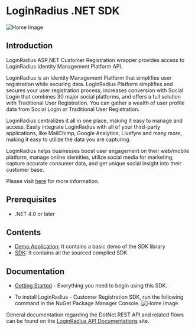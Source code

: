 # LoginRadius .NET SDK


![Home Image](https://d2lvlj7xfpldmj.cloudfront.net/support/github/banner-1544x500.png)

## Introduction ##

LoginRadius ASP.NET Customer Registration wrapper provides access to LoginRadius Identity Management Platform API.

LoginRadius is an Identity Management Platform that simplifies user registration while securing data. LoginRadius Platform simplifies and secures your user registration process, increases conversion with Social Login that combines 30 major social platforms, and offers a full solution with Traditional User Registration. You can gather a wealth of user profile data from Social Login or Traditional User Registration. 

LoginRadius centralizes it all in one place, making it easy to manage and access. Easily integrate LoginRadius with all of your third-party applications, like MailChimp, Google Analytics, Livefyre and many more, making it easy to utilize the data you are capturing.

LoginRadius helps businesses boost user engagement on their web/mobile platform, manage online identities, utilize social media for marketing, capture accurate consumer data, and get unique social insight into their customer base.

Please visit [here](http://www.loginradius.com/) for more information.


## Prerequisites

* .NET 4.0 or later


## Contents ##

* [Demo Application](https://github.com/LoginRadius/dot-net-sdk/tree/master/demo): It contains a basic demo of the SDK
library
* [SDK](https://github.com/LoginRadius/dot-net-sdk/tree/master/LoginRadiusSDK): It contains all the sourced compiled SDK.


## Documentation

* [Getting Started](http://apidocs.loginradius.com/docs/aspnet) - Everything you need to begin using this SDK.

* To install LoginRadius - Customer Registration SDK, run the following command in the NuGet Package Manager Console.
![Home Image](https://www.filepicker.io/api/file/MHpeRcZGQRyH4K7iMfSZ)

General documentation regarding the DotNet REST API and related flows can be found on the [LoginRadius API Documentations](http://apidocs.loginradius.com/) site. 
